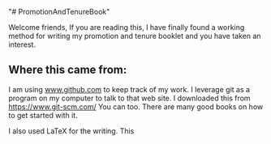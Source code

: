 "# PromotionAndTenureBook" 

Welcome friends,
If you are reading this, I have finally found a working method for 
writing my promotion and tenure booklet and you have taken an interest.

## Where this came from:
I am using www.github.com to keep track of my work.
I leverage git as a program on my computer to talk to that web site.
I downloaded this from https://www.git-scm.com/
You can too.
There are many good books on how to get started with it. 

I also used LaTeX for the writing.
This 